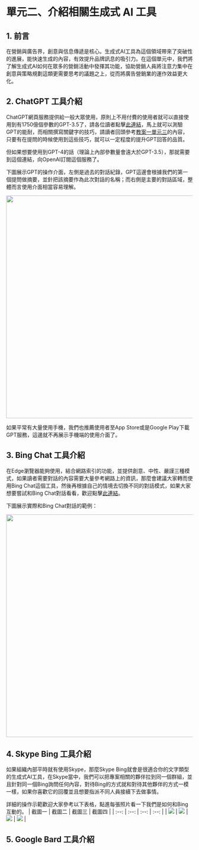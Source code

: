 # 單元二、介紹相關生成式 AI 工具

## 1. 前言
在營銷與廣告界，創意與信息傳遞是核心。生成式AI工具為這個領域帶來了突破性的進展，能快速生成的內容，有效提升品牌訊息的吸引力。在這個單元中，我們將了解生成式AI如何在眾多的營銷活動中發揮其功能，協助營銷人員將注意力集中在創意與策略規劃這類更需要思考的議題之上，從而將廣告營銷業的運作效益更大化。

## 2. ChatGPT 工具介紹
ChatGPT網頁服務提供給一般大眾使用，原則上不用付費的使用者就可以直接使用到有1750億個參數的GPT-3.5了，請各位讀者點擊[此連結](https://chat.openai.com/)，馬上就可以測驗GPT的能耐，而相關撰寫關鍵字的技巧，請讀者回頭參考[教案一單元三](https://github.com/AI-FREE-Team/Generative-AI-Industrial-Case-Study/tree/main/%E6%95%99%E6%A1%881%EF%BC%9A%E7%94%9F%E6%88%90%E5%BC%8F%20AI%20%E5%9F%BA%E7%A4%8E/%E5%96%AE%E5%85%833%EF%BC%9A%E7%94%9F%E6%88%90%E5%BC%8F%20AI%20%E5%B7%A5%E5%85%B7%E4%BD%BF%E7%94%A8%E9%A0%88%E7%9F%A5)的內容，只要有在提問的時候使用到這些技巧，就可以一定程度的提升GPT回答的品質。

但如果想要使用到GPT-4的話（理論上內部參數量會遠大於GPT-3.5），那就需要到這個連結，向OpenAI訂閱這個服務了。

下圖展示GPT的操作介面，左側是過去的對話紀錄，GPT這邊會根據我們的第一個提問做摘要，並針把該摘要作為此次對話的名稱；而右側是主要的對話區域，整體而言使用介面相當容易理解。

<div align=center>
<img src="https://github.com/AI-FREE-Team/Generative-AI-Industrial-Case-Study/blob/main/%E6%95%99%E6%A1%883%EF%BC%9A%E6%96%87%E5%AD%97%E5%85%A7%E5%AE%B9%E7%9A%84%E7%94%9F%E6%88%90%E8%88%87%E6%91%98%E8%A6%81/pics/unit2/pic1.chatgptui.png" height="600px">
</div>

如果平常有大量使用手機，我們也推薦使用者至App Store或是Google Play下載GPT服務，這邊就不再展示手機端的使用介面了。

## 3. Bing Chat 工具介紹
在Edge瀏覽器能夠使用，結合網路索引的功能，並提供創意、中性、嚴謹三種模式，如果讀者需要對話的內容需要大量參考網路上的資訊，那麼會建議大家轉而使用Bing Chat這個工具，然後再根據自己的情境去切換不同的對話模式，如果大家想要嘗試和Bing Chat對話看看，歡迎點擊[此連結](https://www.microsoft.com/en-us/edge/features/bing-chat?form=MT00D8)。

下圖展示實際和Bing Chat對話的範例：
<div align=center>
<img src="https://github.com/AI-FREE-Team/Generative-AI-Industrial-Case-Study/blob/main/%E6%95%99%E6%A1%883%EF%BC%9A%E6%96%87%E5%AD%97%E5%85%A7%E5%AE%B9%E7%9A%84%E7%94%9F%E6%88%90%E8%88%87%E6%91%98%E8%A6%81/pics/unit2/pic2.bingchatui.png" height="600px">
</div>

## 4. Skype Bing 工具介紹
如果組織內部平時就有使用Skype，那麼Skype Bing就會是很適合你的文字類型的生成式AI工具，在Skype當中，我們可以把專案相關的夥伴拉到同一個群組，並且針對同一個Bing詢問任何內容，對待Bing的方式就和對待其他夥伴的方式一模一樣，如果你喜歡它的回覆並且想要指派不同人員接續下去做事情。

詳細的操作示範歡迎大家參考以下表格，點進每張照片看一下我們是如何和Bing互動的。
| 截圖一 | 截圖二 | 截圖三 | 截圖四 |
| :--: | :--: | :--: | :--: |
| ![](https://github.com/AI-FREE-Team/Generative-AI-Industrial-Case-Study/blob/main/%E6%95%99%E6%A1%883%EF%BC%9A%E6%96%87%E5%AD%97%E5%85%A7%E5%AE%B9%E7%9A%84%E7%94%9F%E6%88%90%E8%88%87%E6%91%98%E8%A6%81/pics/unit2/pic3.skypebing1.png) | ![](https://github.com/AI-FREE-Team/Generative-AI-Industrial-Case-Study/blob/main/%E6%95%99%E6%A1%883%EF%BC%9A%E6%96%87%E5%AD%97%E5%85%A7%E5%AE%B9%E7%9A%84%E7%94%9F%E6%88%90%E8%88%87%E6%91%98%E8%A6%81/pics/unit2/pic4.skypebingresponse.png) | ![](https://github.com/AI-FREE-Team/Generative-AI-Industrial-Case-Study/blob/main/%E6%95%99%E6%A1%883%EF%BC%9A%E6%96%87%E5%AD%97%E5%85%A7%E5%AE%B9%E7%9A%84%E7%94%9F%E6%88%90%E8%88%87%E6%91%98%E8%A6%81/pics/unit2/pic4.skypebingresponse2.png) | ![](https://github.com/AI-FREE-Team/Generative-AI-Industrial-Case-Study/blob/main/%E6%95%99%E6%A1%883%EF%BC%9A%E6%96%87%E5%AD%97%E5%85%A7%E5%AE%B9%E7%9A%84%E7%94%9F%E6%88%90%E8%88%87%E6%91%98%E8%A6%81/pics/unit2/pic4.skypebingresponse3.png) |

## 5. Google Bard 工具介紹